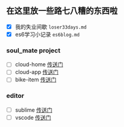 ## 在这里放一些路七八糟的东西啦


- [x] 我的失业间歇 `loser33days.md`
- [x] es6学习小记录 `es6blog.md`

### soul_mate project
 - [ ] cloud-home [传送门](work_soul_mate/cloud_home/index.md)
 - [ ] cloud-app [传送门](work_soul_mate/cloud_app/index.md)
 - [ ] bike-item [传送门](work_soul_mate/bike_item/index.md)

### editor
 - [ ] sublime [传送门](editor/sublime/index.md)
 - [ ] vscode [传送门](editor/vscode/index.md)